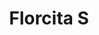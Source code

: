 ---
title: Florcita S
date: 
draft: false

# descripcion
description : Florcita pequeña

materials: Plata 925

color: Rojo, Naranja, Amarillo, Violeta, Negro, Turquesa, Rosa, Verde, Cristal

dimensions: 0,5cm

code: 01-06-0007

type: "Aros"

categories: []

price: $650,00

# Images
# first image will be shown in the product page
images:
  # - image: "images/path_to_image"
  # La ubicacion de las imagenes es imagenes/Aros/Aros.Strass/01-06-0007-florcita-s
  - image: "./images/aros/strass/01-06-0007-florcita-pequenia_a.jpg"
  - image: "./images/aros/strass/01-06-0007-florcita-pequenia_b.jpg"
  - image: "./images/aros/strass/01-06-0007-florcita-pequenia_c.jpg"
  - image: "./images/aros/strass/01-06-0007-florcita-pequenia_e.jpg"
  - image: "./images/aros/strass/01-06-0007-florcita-pequenia_f.jpg"
  - image: "./images/aros/strass/01-06-0007-florcita-pequenia_g.jpg"
  - image: "./images/aros/strass/01-06-0007-florcita-pequenia_h.jpg"
  - image: "./images/aros/strass/01-06-0007-florcita-pequenia_i.jpg"
  - image: "./images/aros/strass/01-06-0007-florcita-pequenia_j.jpg"
  - image: "./images/aros/strass/01-06-0007-florcita-pequenia_k.jpg"
---